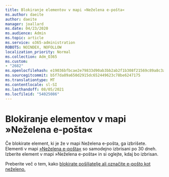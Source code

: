 ```yaml
---
title: Blokiranje elementov v mapi »Neželena e-pošta«
ms.author: daeite
author: daeite
manager: joallard
ms.date: 04/23/2020
ms.audience: Admin
ms.topic: article
ms.service: o365-administration
ROBOTS: NOINDEX, NOFOLLOW
localization_priority: Normal
ms.collection: Adm_O365
ms.custom:
- "2682"
ms.openlocfilehash: e19036bfbcae2e79833d90ab3bb2ab2f1b308f21569c89a8c3ab2ac321c4214a
ms.sourcegitcommit: b5f7da89a650d2915dc652449623c78be6247175
ms.translationtype: MT
ms.contentlocale: sl-SI
ms.lasthandoff: 08/05/2021
ms.locfileid: "54025086"
---
```

# <a name="blocking-items-in-your-junk-email-folder"></a>Blokiranje elementov v mapi »Neželena e-pošta«

Če blokirate element, ki je že v mapi Neželena e-pošta, ga izbrišete. Elementi v mapi [»Neželena e-pošta«](https://outlook.live.com/mail/junkemail) so samodejno izbrisani po 30 dneh. Izberite element v mapi »Neželena e-pošta« in si oglejte, kdaj bo izbrisan.

Preberite več o tem, kako [blokirate pošiljatelje ali označite e-pošto kot neželeno.](https://support.office.com/article/a3ece97b-82f8-4a5e-9ac3-e92fa6427ae4)